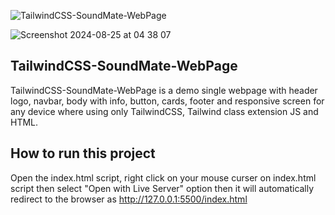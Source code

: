 
![TailwindCSS-SoundMate-WebPage](https://github.com/user-attachments/assets/d4e0bba5-cf10-42f1-a795-cb70aab7c509)

![Screenshot 2024-08-25 at 04 38 07](https://github.com/user-attachments/assets/5f21efcb-2dfe-45b3-9643-f1b0478383d3)


## TailwindCSS-SoundMate-WebPage

TailwindCSS-SoundMate-WebPage is a demo single webpage with header logo, navbar, body with info, button, cards, footer and responsive screen for any device where using only TailwindCSS, Tailwind class extension JS and HTML.


## How to run this project

Open the index.html script, right click on your mouse curser on index.html script then select "Open with Live Server" option then it will automatically redirect to the browser as http://127.0.0.1:5500/index.html

